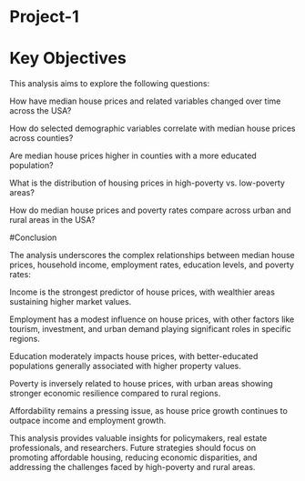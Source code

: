 # Project-1

# Key Objectives

This analysis aims to explore the following questions:

How have median house prices and related variables changed over time across the USA?

How do selected demographic variables correlate with median house prices across counties?

Are median house prices higher in counties with a more educated population?

What is the distribution of housing prices in high-poverty vs. low-poverty areas?

How do median house prices and poverty rates compare across urban and rural areas in the USA?


#Conclusion

The analysis underscores the complex relationships between median house prices, household income, employment rates, education levels, and poverty rates:

Income is the strongest predictor of house prices, with wealthier areas sustaining higher market values.

Employment has a modest influence on house prices, with other factors like tourism, investment, and urban demand playing significant roles in specific regions.

Education moderately impacts house prices, with better-educated populations generally associated with higher property values.

Poverty is inversely related to house prices, with urban areas showing stronger economic resilience compared to rural regions.

Affordability remains a pressing issue, as house price growth continues to outpace income and employment growth.

This analysis provides valuable insights for policymakers, real estate professionals, and researchers. Future strategies should focus on promoting affordable housing, reducing economic disparities, and addressing the challenges faced by high-poverty and rural areas.
